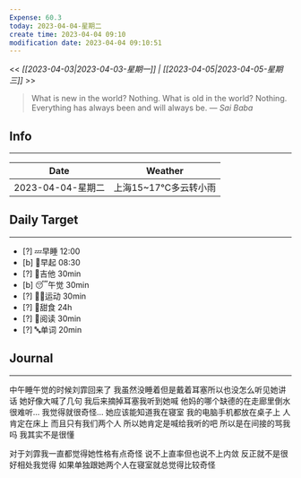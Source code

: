 ```yaml
---
Expense: 60.3
today: 2023-04-04-星期二
create time: 2023-04-04 09:10
modification date: 2023-04-04 09:10:51
---
```


<< *[[2023-04-03|2023-04-03-星期一]] | [[2023-04-05|2023-04-05-星期三]]* >>


> What is new in the world? Nothing. What is old in the world? Nothing. Everything has always been and will always be.
> — <cite>Sai Baba</cite>


## Info
***
| Date        | Weather      | 
| ----------- | ------------ |
| 2023-04-04-星期二 |  上海15~17℃多云转小雨 |


## Daily Target 
***
- [?] 💤早睡   12:00
- [b] 🌅早起    08:30
- [?] 🎵吉他    30min
- [b] 😴午觉    30min
- [?] 🏃‍♀️运动    30min  
- [?] 🚫甜食    24h
- [?] 📖阅读    30min 
- [?] 🔤单词    20min    


##  Journal
***
中午睡午觉的时候刘霏回来了
我虽然没睡着但是戴着耳塞所以也没怎么听见她讲话
她好像大喊了几句
我后来摘掉耳塞我听到她喊
他妈的哪个缺德的在走廊里倒水
很难听...
我觉得就很奇怪...
她应该能知道我在寝室
我的电脑手机都放在桌子上
人肯定在床上
而且只有我们两个人
所以她肯定是喊给我听的吧
所以是在间接的骂我吗
我其实不是很懂

对于刘霏我一直都觉得她性格有点奇怪
说不上直率但也说不上内敛
反正就不是很好相处我觉得
如果单独跟她两个人在寝室就总觉得比较奇怪




